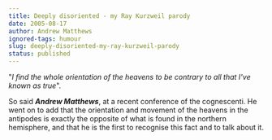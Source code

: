 ```yaml
---
title: Deeply disoriented - my Ray Kurzweil parody
date: 2005-08-17
author: Andrew Matthews
ignored-tags: humour
slug: deeply-disoriented-my-ray-kurzweil-parody
status: published
---
```


"*I find the whole orientation of the heavens to be contrary to all that I've known as true*".

So said ***Andrew Matthews***, at a recent conference of the cognescenti. He went on to add that the orientation and movement of the heavens in the antipodes is exactly the opposite of what is found in the northern hemisphere, and that he is the first to recognise this fact and to talk about it.

